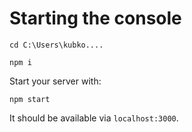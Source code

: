 
# Starting the console

```shell
cd C:\Users\kubko....
```

```shell
npm i
```

Start your server with:

```shell
npm start
```

It should be available via `localhost:3000`.

